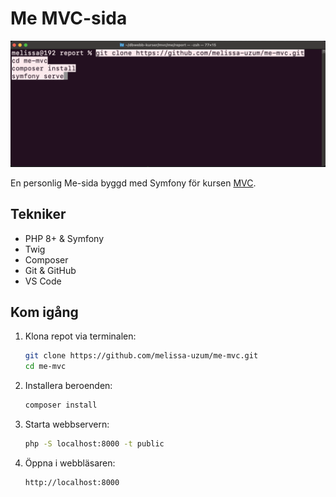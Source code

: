 # Me MVC-sida

![Screenshot](public/images/screenshot.png)

En personlig Me-sida byggd med Symfony för kursen [MVC](https://dbwebb.se/kurser/mvc-v2).

## Tekniker

- PHP 8+ & Symfony
- Twig
- Composer
- Git & GitHub
- VS Code

## Kom igång

1. Klona repot via terminalen:

    ```bash
    git clone https://github.com/melissa-uzum/me-mvc.git
    cd me-mvc
    ```

2. Installera beroenden:

    ```bash
    composer install
    ```

3. Starta webbservern:

    ```bash
    php -S localhost:8000 -t public
    ```

4. Öppna i webbläsaren:

    ```
    http://localhost:8000
    ```


